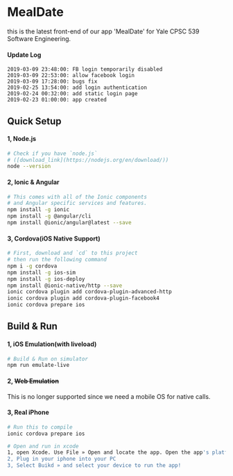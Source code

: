 # MealDate

this is the latest front-end of our app 'MealDate' for Yale CPSC 539 Software Engineering.

#### Update Log

```
2019-03-09 23:48:00: FB login temporarily disabled
2019-03-09 22:53:00: allow facebook login
2019-03-09 17:28:00: bugs fix
2019-02-25 13:54:00: add login authentication
2019-02-24 00:32:00: add static login page
2019-02-23 01:00:00: app created
```

## Quick Setup

#### 1, Node.js

```bash
# Check if you have `node.js` 
# ([download_link](https://nodejs.org/en/download/))
node --version
```

#### 2, Ionic & Angular

```bash
# This comes with all of the Ionic components 
# and Angular specific services and features.
npm install -g ionic 
npm install -g @angular/cli
npm install @ionic/angular@latest --save
```

#### 3, Cordova(iOS Native Support)

```bash
# First, download and `cd` to this project
# then run the following command
npm i -g cordova
npm install -g ios-sim
npm install -g ios-deploy
npm install @ionic-native/http --save
ionic cordova plugin add cordova-plugin-advanced-http
ionic cordova plugin add cordova-plugin-facebook4
ionic cordova prepare ios
```

## Build & Run

#### 1, iOS Emulation(with liveload)

```bash
# Build & Run on simulator
npm run emulate-live
```

#### 2, ~~Web Emulation~~

This is no longer supported since we need a mobile OS for native calls.

#### 3, Real iPhone

```bash
# Run this to compile
ionic cordova prepare ios

# Open and run in xcode
1, open Xcode. Use File » Open and locate the app. Open the app's platforms/ios directory
2, Plug in your iphone into your PC
3, Select Buikd » and select your device to run the app!	
```

